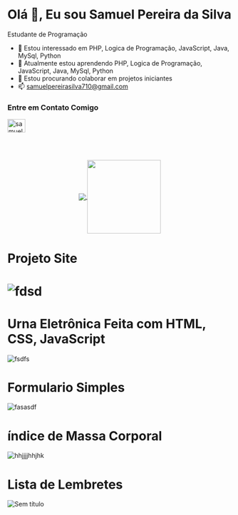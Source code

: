 # Olá 👋, Eu sou Samuel Pereira da Silva
Estudante de Programação
- 👀 Estou interessado em PHP, Logica de Programação, JavaScript, Java,  MySql, Python
- 🌱 Atualmente estou aprendendo PHP, Logica de Programação, JavaScript, Java,  MySql, Python
- 💞️ Estou procurando colaborar em projetos iniciantes
- 📫 samuelpereirasilva710@gmail.com

### Entre em Contato Comigo
<p align="left">
<a href="https://www.linkedin.com/in/samuel-pereira-da-silva-9790a8213/" target="blank"><img align="center" src="https://cdn.jsdelivr.net/npm/simple-icons@3.0.1/icons/linkedin.svg" alt="samuel" height="30" width="40" /></a>
</p>

 </a>
</p>
</br>
</br>
<p align="center">
  <a href="https://github.com/anuraghazra/github-readme-stats">
    <img
      align="center"
      src="https://github-readme-stats.vercel.app/api/top-langs/?username=samuel8815&layout=compact&langs_count=7&theme=dracula"
    />
  </a>
  <a href="https://github.com/anuraghazra/github-readme-stats">
    <img
      align="center"
      height="165"
      src="https://github-readme-stats.vercel.app/api?username=samuel8815&show_icons=true&theme=dracula&include_all_commits=true&count_private=true"
    />
  </a>
</p>



<h1>Projeto Site<h1/>
 
![fdsd](https://user-images.githubusercontent.com/90639226/150712055-afc89681-77b2-4879-8f3c-012cbb627af9.png)
 
 
 <h1>Urna Eletrônica Feita com HTML, CSS, JavaScript</h1>
                                
![fsdfs](https://user-images.githubusercontent.com/90639226/142739786-887c47f6-a0bd-4dd6-a53c-e015e163842c.png)


<h1>Formulario Simples</h1>
                                          
![fasasdf](https://user-images.githubusercontent.com/90639226/146659179-16d9bdac-a32c-4a6a-8015-a2b8699a6b26.png)


<h1>índice de Massa Corporal</h1>

![hhjjjjhhjhk](https://user-images.githubusercontent.com/90639226/148008599-c54cf2f4-55bd-44bd-9ea7-d11126e41dcb.png)


                                         
<h1>Lista de Lembretes</h1>

![Sem título](https://user-images.githubusercontent.com/90639226/147428076-21ee5321-3143-41bf-943e-49cdf96eff2f.png)







